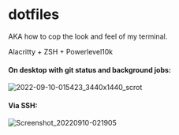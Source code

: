 # dotfiles
AKA how to cop the look and feel of my terminal.

Alacritty + ZSH + Powerlevel10k

#### On desktop with git status and background jobs:

![2022-09-10-015423_3440x1440_scrot](https://user-images.githubusercontent.com/26313286/189471984-10571701-4d72-4104-b10d-a2546753a9d9.png)

#### Via SSH:

![Screenshot_20220910-021905](https://user-images.githubusercontent.com/26313286/189473658-4885575f-e7b8-47d4-84d0-b2d5e0761e70.png)
